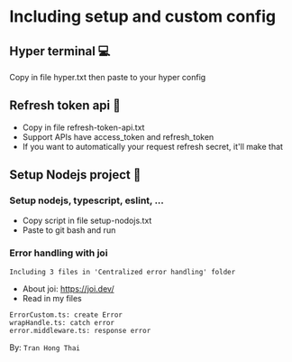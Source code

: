 # Including setup and custom config

## Hyper terminal 💻
Copy in file hyper.txt then paste to your hyper config

## Refresh token api 📌
- Copy in file refresh-token-api.txt
- Support APIs have access_token and refresh_token
- If you want to automatically your request refresh secret, it'll make that

## Setup Nodejs project 📝

### Setup nodejs, typescript, eslint, ...
- Copy script in file setup-nodojs.txt
- Paste to git bash and run
### Error handling with joi
`Including 3 files in 'Centralized error handling' folder`
- About joi: https://joi.dev/
- Read in my files
```
ErrorCustom.ts: create Error
wrapHandle.ts: catch error
error.middleware.ts: response error
```

By: `Tran Hong Thai`

